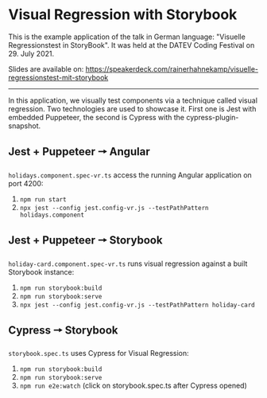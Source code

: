 # Visual Regression with Storybook

This is the example application of the talk in German language: "Visuelle
Regressionstest in StoryBook". It was held at the DATEV Coding Festival on 29.
July 2021.

Slides are available
on: https://speakerdeck.com/rainerhahnekamp/visuelle-regressionstest-mit-storybook

---

In this application, we visually test components via a technique called visual
regression. Two technologies are used to showcase it. First one is Jest with
embedded Puppeteer, the second is Cypress with the cypress-plugin-snapshot.

## Jest + Puppeteer 🠖 Angular

`holidays.component.spec-vr.ts` access the running Angular application on port
4200:

1. `npm run start`
2. `npx jest --config jest.config-vr.js --testPathPattern holidays.component`

## Jest + Puppeteer 🠖 Storybook

`holiday-card.component.spec-vr.ts` runs visual regression against a built
Storybook instance:

1. `npm run storybook:build`
2. `npm run storybook:serve`
2. `npx jest --config jest.config-vr.js --testPathPattern holiday-card`

## Cypress 🠖 Storybook

`storybook.spec.ts` uses Cypress for Visual Regression:

1. `npm run storybook:build`
2. `npm run storybook:serve`
3. `npm run e2e:watch` (click on storybook.spec.ts after Cypress opened)
